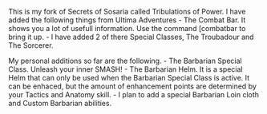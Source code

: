 This is my fork of Secrets of Sosaria called Tribulations of Power.
I  have added the following things from Ultima Adventures
	- The Combat Bar. It shows you a lot of usefull information.
	  Use the command [combatbar to bring it up.
	- I have added 2 of there Special Classes, The Troubadour and The Sorcerer.

My personal additions so far are the following.
	- The Barbarian Special Class. Unleash your inner SMASH!
	- The Barbarian Helm. It is a special Helm that can only be used when 
	  the Barbarian Special Class is active. It can be enhaced, but the 
	  amount of enhancement points are determined by your Tactics and Anatomy skill.
	- I plan to add a special Barbarian Loin cloth and Custom Barbarian abilities. 
